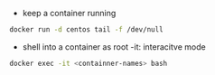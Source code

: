 - keep a container running
```bash
docker run -d centos tail -f /dev/null
```

- shell into a container as root
-it: interacitve mode
```bash
docker exec -it <containner-names> bash
```

